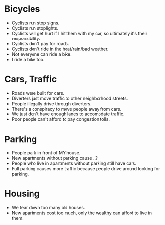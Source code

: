 

# Bicycles
- Cyclists run stop signs.
- Cyclists run stoplights.
- Cyclists will get hurt if I hit them with my car, so ultimately it's their responsibility.
- Cyclists don't pay for roads.
- Cyclists don't ride in the heat/rain/bad weather.
- Not everyone can ride a bike.
- I ride a bike too.

# Cars, Traffic
- Roads were built for cars.
- Diverters just move traffic to other neighborhood streets.
- People illegally drive through diverters.
- There's a conspiracy to move people away from cars.
- We just don't have enough lanes to accomodate traffic.
- Poor people can't afford to pay congestion tolls.

# Parking
- People park in front of MY house.
- New apartments without parking cause ..?
- People who live in apartments without parking still have cars.
- Full parking causes more traffic because people drive around looking for parking.

# Housing
- We tear down too many old houses.
- New apartments cost too much, only the wealthy can afford to live in them.

